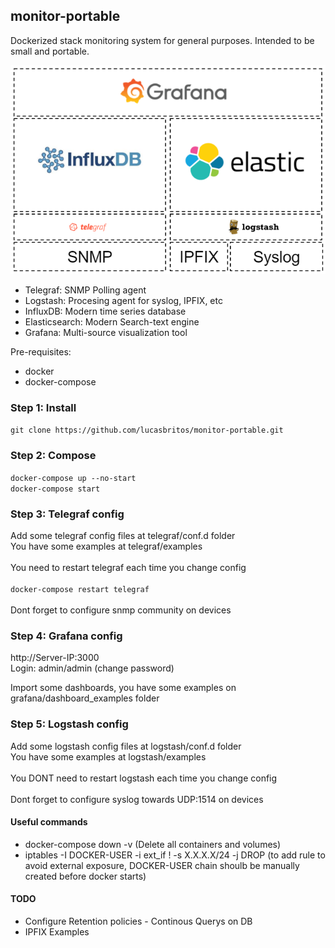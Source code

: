 ## monitor-portable

Dockerized stack monitoring system for general purposes. Intended to be small and portable.

![Alt text](images/stack.PNG?raw=true "Stack")


- Telegraf: SNMP Polling agent
- Logstash: Procesing agent for syslog, IPFIX, etc
- InfluxDB: Modern time series database
- Elasticsearch: Modern Search-text engine
- Grafana: Multi-source visualization tool

Pre-requisites:
- docker
- docker-compose

### Step 1: Install

```git clone https://github.com/lucasbritos/monitor-portable.git```

### Step 2: Compose

```docker-compose up --no-start``` <br />
```docker-compose start``` <br />

### Step 3: Telegraf config

Add some telegraf config files at telegraf/conf.d folder <br />
You have some examples at telegraf/examples <br />
<br />
You need to restart telegraf each time you change config<br />
<br />
```docker-compose restart telegraf```<br />
<br />
Dont forget to configure snmp community on devices <br />

### Step 4: Grafana config

http://Server-IP:3000 <br />
Login: admin/admin (change password) <br />

Import some dashboards, you have some examples on grafana/dashboard_examples folder

### Step 5: Logstash config

Add some logstash config files at logstash/conf.d folder <br />
You have some examples at logstash/examples <br />
<br />
You DONT need to restart logstash each time you change config<br />
<br />
Dont forget to configure syslog towards UDP:1514 on devices<br />


#### Useful commands

- docker-compose down -v (Delete all containers and volumes)
- iptables -I DOCKER-USER -i ext_if ! -s X.X.X.X/24 -j DROP (to add rule to avoid external exposure, DOCKER-USER chain shoulb be manually created before docker starts) 

#### TODO

- Configure Retention policies - Continous Querys on DB
- IPFIX Examples
